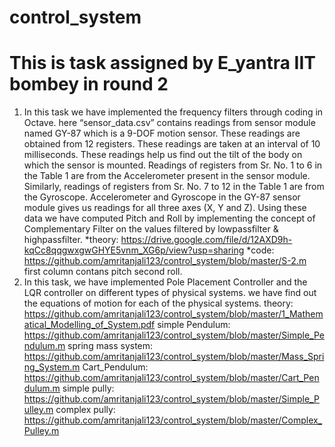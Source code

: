 # control_system
# This is task assigned by E_yantra IIT bombey in round 2
1) In this task we have implemented the frequency filters through coding in
Octave. here “sensor_data.csv” contains readings from sensor module named GY-87 which is a
9-DOF motion sensor. These readings are obtained from 12 registers. These readings are taken at an interval of 10 milliseconds. These readings help us find out the tilt of the body on which the sensor is mounted.
Readings of registers from Sr. No. 1 to 6 in the Table 1 are from the
Accelerometer present in the sensor module. Similarly, readings of registers from Sr. No. 7 to 12 in the Table 1 are from the Gyroscope. Accelerometer and Gyroscope in
the GY-87 sensor module gives us readings for all three axes (X, Y and Z). 
Using these data we have computed Pitch and Roll by implementing the concept of Complementary Filter on the values filtered by lowpassfilter & highpassfilter.
*theory:
https://drive.google.com/file/d/12AXD9h-kqCc8qqgwxgwGHYE5vnm_XG6p/view?usp=sharing
*code:
https://github.com/amritanjali123/control_system/blob/master/S-2.m
first column contans pitch second roll.
2) In this task, we have implemented Pole Placement Controller and the LQR
controller on different types of physical systems. we have find out the
equations of motion for each of the physical systems.
theory:
https://github.com/amritanjali123/control_system/blob/master/1_Mathematical_Modelling_of_System.pdf
simple Pendulum:
https://github.com/amritanjali123/control_system/blob/master/Simple_Pendulum.m
spring mass system:
https://github.com/amritanjali123/control_system/blob/master/Mass_Spring_System.m
Cart_Pendulum: 
https://github.com/amritanjali123/control_system/blob/master/Cart_Pendulum.m
simple pully:
https://github.com/amritanjali123/control_system/blob/master/Simple_Pulley.m
complex pully:
https://github.com/amritanjali123/control_system/blob/master/Complex_Pulley.m
